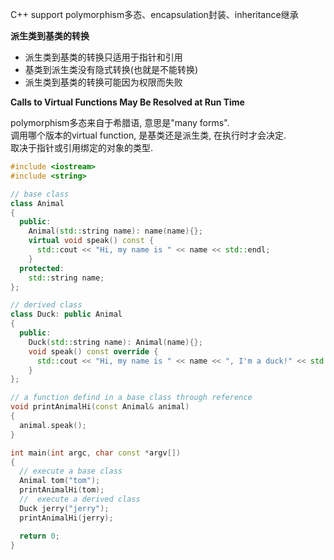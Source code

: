 C++ support polymorphism多态、encapsulation封装、inheritance继承  

**派生类到基类的转换**
- 派生类到基类的转换只适用于指针和引用
- 基类到派生类没有隐式转换(也就是不能转换)
- 派生类到基类的转换可能因为权限而失败

**Calls to Virtual Functions May Be Resolved at Run Time**

polymorphism多态来自于希腊语, 意思是"many forms".  
调用哪个版本的virtual function, 是基类还是派生类, 在执行时才会决定.  
取决于指针或引用绑定的对象的类型.

```cpp
#include <iostream>
#include <string>

// base class
class Animal
{
  public:
    Animal(std::string name): name(name){};
    virtual void speak() const {
      std::cout << "Hi, my name is " << name << std::endl;
    }
  protected:
    std::string name;
};

// derived class
class Duck: public Animal
{
  public:
    Duck(std::string name): Animal(name){};
    void speak() const override {
      std::cout << "Hi, my name is " << name << ", I'm a duck!" << std::endl;
    }
};

// a function defind in a base class through reference
void printAnimalHi(const Animal& animal)
{
  animal.speak();
}

int main(int argc, char const *argv[])
{
  // execute a base class
  Animal tom("tom");
  printAnimalHi(tom);
  //  execute a derived class
  Duck jerry("jerry");
  printAnimalHi(jerry);

  return 0;
}
```